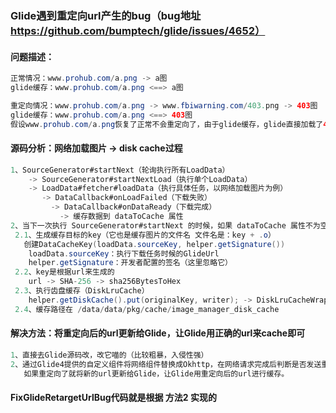 
### Glide遇到重定向url产生的bug（bug地址 https://github.com/bumptech/glide/issues/4652）

#### 问题描述：
```java
正常情况：www.prohub.com/a.png -> a图
glide缓存：www.prohub.com/a.png <==> a图

重定向情况：www.prohub.com/a.png -> www.fbiwarning.com/403.png -> 403图
glide缓存：www.prohub.com/a.png <==> 403图
假设www.prohub.com/a.png恢复了正常不会重定向了，由于glide缓存，glide直接加载了403图，导致bug产生
```


#### 源码分析：网络加载图片 -> disk cache过程
```java
1、SourceGenerator#startNext（轮询执行所有LoadData）
	-> SourceGenerator#startNextLoad（执行单个LoadData）
	-> LoadData#fetcher#loadData（执行具体任务，以网络加载图片为例）
	   -> DataCallback#onLoadFailed（下载失败）
		 -> DataCallback#onDataReady（下载完成）
		   -> 缓存数据到 dataToCache 属性
2、当下一次执行 SourceGenerator#startNext 的时候，如果 dataToCache 属性不为空，执行 SourceGenerator#cacheData
 2.1、生成缓存目标的key（它也是缓存图片的文件名 文件名是：key + .o）
   创建DataCacheKey(loadData.sourceKey, helper.getSignature())
    loadData.sourceKey：执行下载任务时候的GlideUrl
    helper.getSignature：开发者配置的签名（这里忽略它）
 2.2、key是根据url来生成的
    url -> SHA-256 -> sha256BytesToHex
 2.3、执行齿盘缓存（DiskLruCache）
    helper.getDiskCache().put(originalKey, writer); -> DiskLruCacheWrapper#put ...
 2.4、缓存路径在 /data/data/pkg/cache/image_manager_disk_cache
```


#### 解决方法：将重定向后的url更新给Glide，让Glide用正确的url来cache即可
```java
1、直接去Glide源码改，改它喵的（比较粗暴，入侵性强）
2、通过Glide4提供的自定义组件将网络组件替换成Okhttp，在网络请求完成后判断是否发送重定向了。
   如果重定向了就将新的url更新给Glide，让Glide用重定向后的url进行缓存。
```
   
#### FixGlideRetargetUrlBug代码就是根据 方法2 实现的
